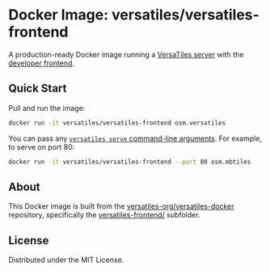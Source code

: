 # Docker Image: versatiles/versatiles-frontend

A production-ready Docker image running a [VersaTiles server](https://github.com/versatiles-org/versatiles-rs) with the [developer frontend](https://github.com/versatiles-org/versatiles-frontend).

## Quick Start

Pull and run the image:

```sh
docker run -it versatiles/versatiles-frontend osm.versatiles
```

You can pass any [`versatiles serve` command-line arguments](https://github.com/versatiles-org/versatiles-rs?tab=readme-ov-file#serve-tiles). For example, to serve on port 80:

```sh
docker run -it versatiles/versatiles-frontend --port 80 osm.mbtiles
```

## About

This Docker image is built from the [versatiles-org/versatiles-docker](https://github.com/versatiles-org/versatiles-docker) repository, specifically the [versatiles-frontend/](https://github.com/versatiles-org/versatiles-docker/tree/main/versatiles-frontend) subfolder.

## License

Distributed under the MIT License.